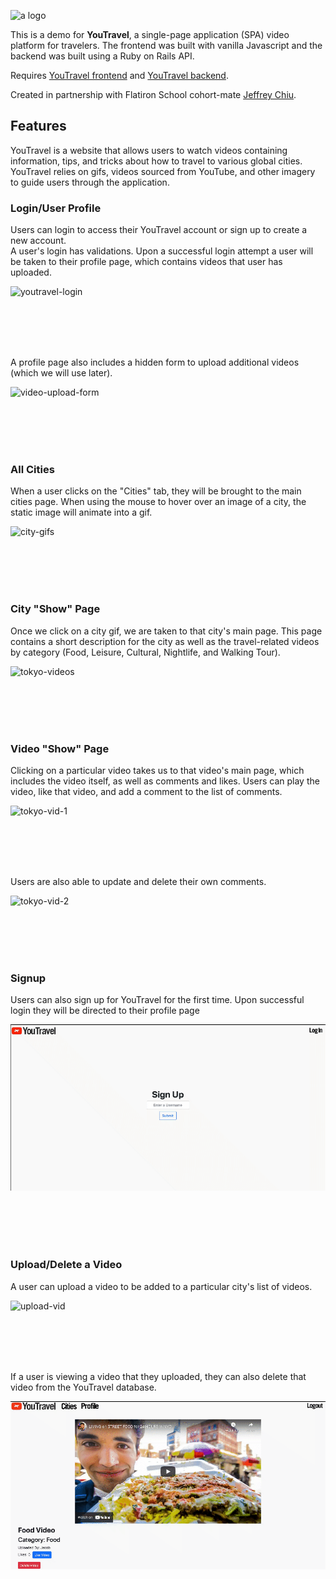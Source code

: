 ![a logo](https://upload.wikimedia.org/wikipedia/commons/5/57/Youtravel-logo.png)

This is a demo for **YouTravel**, a single-page application (SPA) video platform for travelers. The frontend was built with vanilla Javascript and the backend was built using a Ruby on Rails API.

Requires [YouTravel frontend](https://github.com/jeffreyc86/phase3-travelproject-frontend) and [YouTravel backend](https://github.com/jeffreyc86/phase3-travelproject-backend).

Created in partnership with Flatiron School cohort-mate [Jeffrey Chiu](https://github.com/jeffreyc86). 

## Features

YouTravel is a website that allows users to watch videos containing information, tips, and tricks about how to travel to various global cities. YouTravel relies on gifs, videos sourced from YouTube, and other imagery to guide users through the application. 

### Login/User Profile

Users can login to access their YouTravel account or sign up to create a new account.<br />
A user's login has validations. Upon a successful login attempt a user will be taken to their profile page, which contains videos that user has uploaded. 

![youtravel-login](gifs/yt-login.gif)

<br/><br/>
<br/><br/>

A profile page also includes a hidden form to upload additional videos (which we will use later).

![video-upload-form](gifs/yt-upload-form.gif)

<br/><br/>
<br/><br/>

### All Cities

When a user clicks on the "Cities" tab, they will be brought to the main cities page. When using the mouse to hover over an image of a city, the static image will animate into a gif.

![city-gifs](gifs/yt-city-gifs.gif)

<br/><br/>
<br/><br/>

### City "Show" Page

Once we click on a city gif, we are taken to that city's main page. This page contains a short description for the city as well as the travel-related videos by category (Food, Leisure, Cultural, Nightlife, and Walking Tour).

![tokyo-videos](gifs/tokyo.gif)

<br/><br/>
<br/><br/>

### Video "Show" Page

Clicking on a particular video takes us to that video's main page, which includes the video itself, as well as comments and likes. Users can play the video, like that video, and add a comment to the list of comments.

![tokyo-vid-1](gifs/tokyo-vid-1.gif)

<br/><br/>
<br/><br/>

Users are also able to update and delete their own comments. 

![tokyo-vid-2](gifs/tokyo-vid-2.gif)

<br/><br/>
<br/><br/>

### Signup

Users can also sign up for YouTravel for the first time. Upon successful login they will be directed to their profile page


![signup](gifs/signup.gif)

<br/><br/>
<br/><br/>

### Upload/Delete a Video

A user can upload a video to be added to a particular city's list of videos. 

![upload-vid](gifs/upload-vid.gif)

<br/><br/>
<br/><br/>

If a user is viewing a video that they uploaded, they can also delete that video from the YouTravel database.


![delete-vid](gifs/delete-vid.gif)
